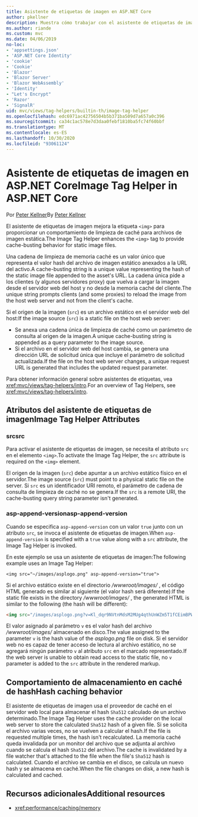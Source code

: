 ```yaml
---
title: Asistente de etiquetas de imagen en ASP.NET Core
author: pkellner
description: Muestra cómo trabajar con el asistente de etiquetas de imagen.
ms.author: riande
ms.custom: mvc
ms.date: 04/06/2019
no-loc:
- 'appsettings.json'
- 'ASP.NET Core Identity'
- 'cookie'
- 'Cookie'
- 'Blazor'
- 'Blazor Server'
- 'Blazor WebAssembly'
- 'Identity'
- "Let's Encrypt"
- 'Razor'
- 'SignalR'
uid: mvc/views/tag-helpers/builtin-th/image-tag-helper
ms.openlocfilehash: edc6971ac42756504b5b371ba509d7a657a0c396
ms.sourcegitcommit: ca34c1ac578e7d3daa0febf1810ba5fc74f60bbf
ms.translationtype: MT
ms.contentlocale: es-ES
ms.lasthandoff: 10/30/2020
ms.locfileid: "93061124"
---
```

# <a name="image-tag-helper-in-aspnet-core"></a><span data-ttu-id="3939c-103">Asistente de etiquetas de imagen en ASP.NET Core</span><span class="sxs-lookup"><span data-stu-id="3939c-103">Image Tag Helper in ASP.NET Core</span></span>

<span data-ttu-id="3939c-104">Por [Peter Kellner](https://peterkellner.net)</span><span class="sxs-lookup"><span data-stu-id="3939c-104">By [Peter Kellner](https://peterkellner.net)</span></span>

<span data-ttu-id="3939c-105">El asistente de etiquetas de imagen mejora la etiqueta `<img>` para proporcionar un comportamiento de limpieza de caché para archivos de imagen estática.</span><span class="sxs-lookup"><span data-stu-id="3939c-105">The Image Tag Helper enhances the `<img>` tag to provide cache-busting behavior for static image files.</span></span>

<span data-ttu-id="3939c-106">Una cadena de limpieza de memoria caché es un valor único que representa el valor hash del archivo de imagen estático anexados a la URL del activo.</span><span class="sxs-lookup"><span data-stu-id="3939c-106">A cache-busting string is a unique value representing the hash of the static image file appended to the asset's URL.</span></span> <span data-ttu-id="3939c-107">La cadena única pide a los clientes (y algunos servidores proxy) que vuelva a cargar la imagen desde el servidor web del host y no desde la memoria caché del cliente.</span><span class="sxs-lookup"><span data-stu-id="3939c-107">The unique string prompts clients (and some proxies) to reload the image from the host web server and not from the client's cache.</span></span>

<span data-ttu-id="3939c-108">Si el origen de la imagen (`src`) es un archivo estático en el servidor web del host:</span><span class="sxs-lookup"><span data-stu-id="3939c-108">If the image source (`src`) is a static file on the host web server:</span></span>

* <span data-ttu-id="3939c-109">Se anexa una cadena única de limpieza de caché como un parámetro de consulta al origen de la imagen.</span><span class="sxs-lookup"><span data-stu-id="3939c-109">A unique cache-busting string is appended as a query parameter to the image source.</span></span>
* <span data-ttu-id="3939c-110">Si el archivo en el servidor web del host cambia, se genera una dirección URL de solicitud única que incluye el parámetro de solicitud actualizada.</span><span class="sxs-lookup"><span data-stu-id="3939c-110">If the file on the host web server changes, a unique request URL is generated that includes the updated request parameter.</span></span>

<span data-ttu-id="3939c-111">Para obtener información general sobre asistentes de etiquetas, vea <xref:mvc/views/tag-helpers/intro>.</span><span class="sxs-lookup"><span data-stu-id="3939c-111">For an overview of Tag Helpers, see <xref:mvc/views/tag-helpers/intro>.</span></span>

## <a name="image-tag-helper-attributes"></a><span data-ttu-id="3939c-112">Atributos del asistente de etiquetas de imagen</span><span class="sxs-lookup"><span data-stu-id="3939c-112">Image Tag Helper Attributes</span></span>

### <a name="src"></a><span data-ttu-id="3939c-113">src</span><span class="sxs-lookup"><span data-stu-id="3939c-113">src</span></span>

<span data-ttu-id="3939c-114">Para activar el asistente de etiquetas de imagen, se necesita el atributo `src` en el elemento `<img>`.</span><span class="sxs-lookup"><span data-stu-id="3939c-114">To activate the Image Tag Helper, the `src` attribute is required on the `<img>` element.</span></span>

<span data-ttu-id="3939c-115">El origen de la imagen (`src`) debe apuntar a un archivo estático físico en el servidor.</span><span class="sxs-lookup"><span data-stu-id="3939c-115">The image source (`src`) must point to a physical static file on the server.</span></span> <span data-ttu-id="3939c-116">Si `src` es un identificador URI remoto, el parámetro de cadena de consulta de limpieza de caché no se genera.</span><span class="sxs-lookup"><span data-stu-id="3939c-116">If the `src` is a remote URI, the cache-busting query string parameter isn't generated.</span></span>

### <a name="asp-append-version"></a><span data-ttu-id="3939c-117">asp-append-version</span><span class="sxs-lookup"><span data-stu-id="3939c-117">asp-append-version</span></span>

<span data-ttu-id="3939c-118">Cuando se especifica `asp-append-version` con un valor `true` junto con un atributo `src`, se invoca el asistente de etiquetas de imagen.</span><span class="sxs-lookup"><span data-stu-id="3939c-118">When `asp-append-version` is specified with a `true` value along with a `src` attribute, the Image Tag Helper is invoked.</span></span>

<span data-ttu-id="3939c-119">En este ejemplo se usa un asistente de etiquetas de imagen:</span><span class="sxs-lookup"><span data-stu-id="3939c-119">The following example uses an Image Tag Helper:</span></span>

```cshtml
<img src="~/images/asplogo.png" asp-append-version="true">
```

<span data-ttu-id="3939c-120">Si el archivo estático existe en el directorio */wwwroot/images/* , el código HTML generado es similar al siguiente (el valor hash será diferente):</span><span class="sxs-lookup"><span data-stu-id="3939c-120">If the static file exists in the directory */wwwroot/images/* , the generated HTML is similar to the following (the hash will be different):</span></span>

```html
<img src="/images/asplogo.png?v=Kl_dqr9NVtnMdsM2MUg4qthUnWZm5T1fCEimBPWDNgM">
```

<span data-ttu-id="3939c-121">El valor asignado al parámetro `v` es el valor hash del archivo */wwwroot/images/* almacenado en disco.</span><span class="sxs-lookup"><span data-stu-id="3939c-121">The value assigned to the parameter `v` is the hash value of the *asplogo.png* file on disk.</span></span> <span data-ttu-id="3939c-122">Si el servidor web no es capaz de tener acceso de lectura al archivo estático, no se agregará ningún parámetro `v` al atributo `src` en el marcado representado.</span><span class="sxs-lookup"><span data-stu-id="3939c-122">If the web server is unable to obtain read access to the static file, no `v` parameter is added to the `src` attribute in the rendered markup.</span></span>

## <a name="hash-caching-behavior"></a><span data-ttu-id="3939c-123">Comportamiento de almacenamiento en caché de hash</span><span class="sxs-lookup"><span data-stu-id="3939c-123">Hash caching behavior</span></span>

<span data-ttu-id="3939c-124">El asistente de etiquetas de imagen usa el proveedor de caché en el servidor web local para almacenar el hash `Sha512` calculado de un archivo determinado.</span><span class="sxs-lookup"><span data-stu-id="3939c-124">The Image Tag Helper uses the cache provider on the local web server to store the calculated `Sha512` hash of a given file.</span></span> <span data-ttu-id="3939c-125">Si se solicita el archivo varias veces, no se vuelven a calcular el hash.</span><span class="sxs-lookup"><span data-stu-id="3939c-125">If the file is requested multiple times, the hash isn't recalculated.</span></span> <span data-ttu-id="3939c-126">La memoria caché queda invalidada por un monitor del archivo que se adjunta al archivo cuando se calcula el hash `Sha512` del archivo.</span><span class="sxs-lookup"><span data-stu-id="3939c-126">The cache is invalidated by a file watcher that's attached to the file when the file's `Sha512` hash is calculated.</span></span> <span data-ttu-id="3939c-127">Cuando el archivo se cambia en el disco, se calcula un nuevo hash y se almacena en caché.</span><span class="sxs-lookup"><span data-stu-id="3939c-127">When the file changes on disk, a new hash is calculated and cached.</span></span>

## <a name="additional-resources"></a><span data-ttu-id="3939c-128">Recursos adicionales</span><span class="sxs-lookup"><span data-stu-id="3939c-128">Additional resources</span></span>

* <xref:performance/caching/memory>
